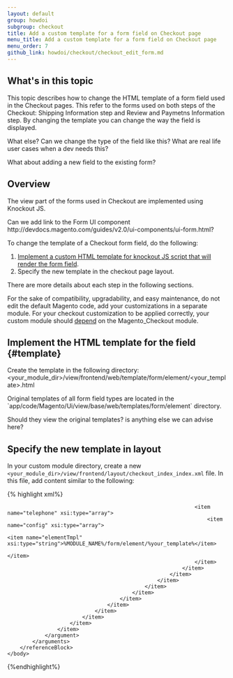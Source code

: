 ```yaml
---
layout: default
group: howdoi
subgroup: checkout
title: Add a custom template for a form field on Checkout page
menu_title: Add a custom template for a form field on Checkout page
menu_order: 7
github_link: howdoi/checkout/checkout_edit_form.md
---
```


<h2> What's in this topic</h2>
This topic describes how to change the HTML template of a form field used in the Checkout pages. This refer to the forms used on both steps of the Checkout: Shipping Information step and Review and Paymetns Information step. By changing the template you can change the way the field is displayed.

<p class="q">What else? Can we change the type of the field like this? What are real life user cases when a dev needs this?</p>

<p class="q">What about adding a new field to the existing form?</p>

## Overview

The view part of the forms used in Checkout are implemented using Knockout JS. 
<p class="q">Can we add link to the Form UI component http://devdocs.magento.com/guides/v2.0/ui-components/ui-form.html?</p>

To change the template of a Checkout form field, do the following:
1. [Implement a custom HTML template for knockout JS script that will render the form field](#template).
2. Specify the new template in the checkout page layout.

There are more details about each step in the following sections.

For the sake of compatibility, upgradability, and easy maintenance, do not edit the default Magento code, add your customizations in a separate module. For your checkout customization to be applied correctly, your custom module should [depend]({{site.gdeurl}}extension-dev-guide/composer-integration.html) on the Magento_Checkout module.


## Implement the HTML template for the field {#template}

Create the template in the following directory: <your_module_dir>/view/frontend/web/template/form/element/<your_template>.html

<div class="bs-callout bs-callout-info" id="info">
<p>Original templates of all form field types are located in  the `app/code/Magento/Ui/view/base/web/templates/form/element` directory.</p>
</div>

<p class="q">Should they view the original templates? is anything else we can advise here?</p>

## Specify the new template in layout

In your custom module directory, create a new `<your_module_dir>/view/frontend/layout/checkout_index_index.xml` file. 
In this file, add content similar to the following:

{% highlight xml%}
<?xml version="1.0"?>
<page xmlns:xsi="http://www.w3.org/2001/XMLSchema-instance" layout="1column" xsi:noNamespaceSchemaLocation="urn:magento:framework:View/Layout/etc/page_configuration.xsd">
    <body>
        <referenceBlock name="checkout.root">
            <arguments>
                <argument name="jsLayout" xsi:type="array">
                    <item name="components" xsi:type="array">
                        <item name="checkout" xsi:type="array">
                            <item name="children" xsi:type="array">
                                <item name="steps" xsi:type="array">
                                    <item name="children" xsi:type="array">
                                        <item name="shipping-step" xsi:type="array">
                                            <item name="children" xsi:type="array">
                                                <item name="shippingAddress" xsi:type="array">
                                                    <item name="children" xsi:type="array">
                                                        <item name="shipping-address-fieldset" xsi:type="array">
                                                            <item name="children" xsi:type="array">

                                                                <item name="telephone" xsi:type="array">
                                                                    <item name="config" xsi:type="array">
                                                                        <item name="elementTmpl" xsi:type="string">%MODULE_NAME%/form/element/%your_template%</item>
                                                                    </item>
                                                                </item>
                                                            </item>
                                                        </item>
                                                    </item>
                                                </item>
                                            </item>
                                        </item>
                                    </item>
                                </item>
                            </item>
                        </item>
                    </item>
                </argument>
            </arguments>
        </referenceBlock>
    </body>
</page>
{%endhighlight%}



